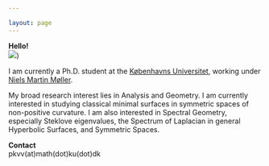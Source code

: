 ```yaml
---

layout: page
---
```

 **Hello!** <br>
![](https://github.com/user-attachments/assets/767192be-7ccf-41be-a4c5-daf7b3a90e28))

I am currently a Ph.D. student at the [Københavns Universitet](https://geotop.math.ku.dk), working under [Niels Martin Møller](https://web.math.ku.dk/~nmoller/). 

My broad research interest lies in Analysis and Geometry. I am currently interested in studying classical minimal surfaces in symmetric spaces of non-positive curvature. I am also interested in Spectral Geometry, especially Steklove eigenvalues, the Spectrum of Laplacian in general Hyperbolic Surfaces, and Symmetric Spaces.

**Contact** <br>
pkvv(at)math(dot)ku(dot)dk
